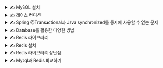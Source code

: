 <details>
<summary>✍️ MySQL 설치</summary>
<br>

docker pull mysql

docker run -d -p 3306:3306 -e MYSQL_ROOT_PASSWORD=1234 --name mysql mysql

docker ps

</details>

<details>
<summary>✍️ 레이스 컨디션</summary>
<br>

둘 이상의 스레드가 공유 데이터에 액세스할 수 있고 동시에 변경하려고 할 때 발생하는 문제

- 둘 이상의 스레드 : 요청
- 공유 데이터 : 재고 데이터
- 동시에 변경하려고 할 때 : 수량을 업데이트할 때
- 발생하는 문제 : 값이 정상적으로 바뀌지 않는 문제

예상

|Thread-1|Stock|Thread-2|
|---|---|---|
|select *<br>from stock<br>where id = 1|{id : 1, quantity : 5}| |
|update stock<br>set quantity = 4<br>where id = 1|{id : 1, quantity : 4}| |
| |{id : 1, quantity : 4}|select *<br>from stock<br>where id = 1|
| |{id : 1, quantity : 3}|update stock<br>set quantity = 3<br>where id = 1|

실제

|Thread-1|Stock|Thread-2|
|---|---|---|
|select *<br>from stock<br>where id = 1|{id : 1, quantity : 5}| |
| |{id : 1, quantity : 5}|select *<br>from stock<br>where id = 1|
|update stock<br>set quantity = 4<br>where id = 1|{id : 1, quantity : 4}| |
| |{id : 1, quantity : 4}|update stock<br>set quantity = 4<br>where id = 1|

해결 방법

- 하나의 스레드만 데이터에 액세스 할 수 있도록 한다.

</details>

<details>
<summary>✍️ Spring @Transactional과 Java synchronized를 동시에 사용할 수 없는 문제</summary>
<br>

Java synchronized는 한번에 하나의 스레드만 메서드에 접근할 수 있도록 한다.

하지만 Spring @Transactional은 프록시로 동작하기 때문에 함께 사용된다면 synchronized 코드 블럭은 트랜잭션 범위 내에서 실행된다.

그런 경우 데이터베이스에 커밋하기 전 다른 스레드에서 메서드에 접근할 수 있게 되고 동일한 데이터에 접근하기 때문에 문제가 발생할 수 있다.
</details>

<details>
<summary>✍️ Database를 활용한 다양한 방법</summary>
<br>

Pessimistic Lock (exclusive lock)

- 데이터에 락을 걸어서 정합성을 맞추는 방법입니다.
- 다른 트랜잭션에서는 락이 해제되기 전까지 데이터에 접근할 수 없습니다.
- 데드락이 걸릴 수 있기 때문에 주의해야 합니다.

Optimistic Lock

- 락이 아닌 버전을 이용함으로써 정합성을 맞추는 방법입니다.
- 데이터를 읽은 후에 업데이트할 때 읽은 버전이 맞는지 확인합니다.
- 읽은 버전에서 수정사항이 생겼을 경우 애플리케이션에서 다시 읽은 후 작업을 수행해야 합니다.

Named Lock

- 이름을 가진 락입니다.
- 해당 락은 다른 세션에서 획득 및 해제가 불가능합니다.
- 트랜잭션이 종료될 때 락이 자동으로 해제되지 않습니다.
- 별도의 명령어로 해제하거나 선점 시간이 끝나야 해제됩니다.

</details>

<details>
<summary>✍️ Redis 라이브러리</summary>
<br>

Lettuce

- setnx 명령어를 활용하여 분산락 구현
- spin lock 방식
    - 스레드가 락을 획득할 수 있는지 반복적으로 확인함

Redisson

- pub-sub 반의 락 구현 제공
    - 채널을 만들고 락을 점유중인 스레드가 대기중인 스레드에게 해제를 알림
    - 별도의 리트라이 로직을 작성할 필요 없음

</details>

<details>
<summary>✍️ Redis 설치</summary>
<br>

docker pull redis

docker run --name myredis -d -p 6379:6379 redis

docker ps

docker exec -it myredis redis-cli

setnx 1 lock

</details>

<details>
<summary>✍️ Redis 라이브러리 장단점</summary>
<br>

Lettuce

- 구현이 간단하다
- spring data redis를 이용하면 lettuce가 기본이기 때문에 별도의 라이브러리를 사용하지 않아도 된다.
- spin lock 방식이기 때문에 동시에 많은 스레드가 lock 획득 대기 상태라면 redis에 부하가 갈 수 있다.

Redisson

- 락 획득 재시도를 기본으로 제공한다.
- pub-sub 방식으로 구현이 되어있기 때문에 lettuce와 비교했을 때 redis에 부하가 덜 간다.
- 별도의 라이브러리를 사용해야 한다.
- lock을 라이브러리 차원에서 제공해주기 떄문에 사용법을 공부해야 한다.

실무에서는?

- 재시도가 필요하지 않은 lock은 lettuce 활용
    - 선착순 1명만 물건을 구매하는 경우
- 재시도가 필요한 경우에는 redisson 활용
    - 순서대로 물건을 구매하는 경우

</details>

<details>
<summary>✍️ Mysql과 Redis 비교하기</summary>
<br>

Mysql

- 이미 Mysql 을 사용하고 있다면 별도의 비용없이 사용 가능하다.
- 어느 정도의 트래픽까지는 문제없이 활용이 가능하다.
- Redis 보다는 성능이 좋지않다.

Redis

- 활용중인 Redis 가 없다면 별도의 구축비용과 인프라 관리비용이 발생한다.
- Mysql 보다 성능이 좋다.

</details>
